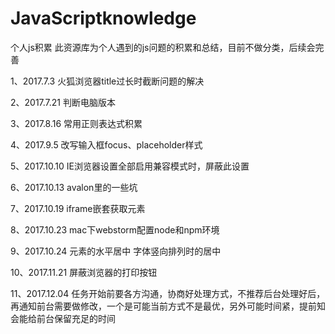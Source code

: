 # JavaScriptknowledge
个人js积累
此资源库为个人遇到的js问题的积累和总结，目前不做分类，后续会完善

1、2017.7.3
火狐浏览器title过长时截断问题的解决

2、2017.7.21
判断电脑版本

3、2017.8.16
常用正则表达式积累

4、2017.9.5
改写输入框focus、placeholder样式

5、2017.10.10
IE浏览器设置全部启用兼容模式时，屏蔽此设置

6、2017.10.13
avalon里的一些坑

7、2017.10.19
iframe嵌套获取元素

8、2017.10.23
mac下webstorm配置node和npm环境

9、2017.10.24
元素的水平居中
字体竖向排列时的居中

10、2017.11.21
屏蔽浏览器的打印按钮

11、2017.12.04
任务开始前要各方沟通，协商好处理方式，不推荐后台处理好后，再通知前台需要做修改，一个是可能当前方式不是最优，另外可能时间紧，提前知会能给前台保留充足的时间
